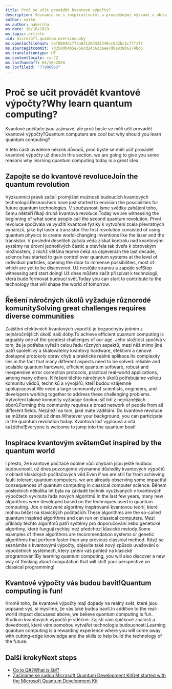 ```yaml
---
title: Proč se učit provádět kvantové výpočty?
description: Seznamte se s inspirativními a prospěšnými výzvami v oblasti kvantových výpočtů.
author: natke
ms.author: nakersha
ms.date: 10/16/2019
ms.topic: article
uid: microsoft.quantum.overview.why
ms.openlocfilehash: abf8804dc772a82126d432348cc6d2bc1c77f1f7
ms.sourcegitcommit: 7d350db4b5e766cd243633aee7d0a839b6274bd6
ms.translationtype: HT
ms.contentlocale: cs-CZ
ms.lasthandoff: 04/16/2020
ms.locfileid: "77906963"
---
```

# <a name="why-learn-quantum-computing"></a><span data-ttu-id="26752-103">Proč se učit provádět kvantové výpočty?</span><span class="sxs-lookup"><span data-stu-id="26752-103">Why learn quantum computing?</span></span>

<span data-ttu-id="26752-104">Kvantové počítače jsou zajímavé, ale proč byste se měli učit provádět kvantové výpočty?</span><span class="sxs-lookup"><span data-stu-id="26752-104">Quantum computers are cool but why should you learn quantum computing?</span></span>

<span data-ttu-id="26752-105">V této části uvedeme několik důvodů, proč byste se měli učit provádět kvantové výpočty už dnes.</span><span class="sxs-lookup"><span data-stu-id="26752-105">In this section, we are going to give you some reasons why learning quantum computing today is a great idea.</span></span>

## <a name="join-the-quantum-revolution"></a><span data-ttu-id="26752-106">Zapojte se do kvantové revoluce</span><span class="sxs-lookup"><span data-stu-id="26752-106">Join the quantum revolution</span></span>

<span data-ttu-id="26752-107">Výzkumníci právě začali promýšlet možnosti budoucích kvantových technologií.</span><span class="sxs-lookup"><span data-stu-id="26752-107">Researchers have just started to envision the possibilities for future quantum technologies.</span></span> <span data-ttu-id="26752-108">V současnosti jsme svědky zahájení toho, čemu někteří říkají druhá kvantová revoluce.</span><span class="sxs-lookup"><span data-stu-id="26752-108">Today we are witnessing the beginning of what some people call the second quantum revolution.</span></span> <span data-ttu-id="26752-109">První revoluce spočívala ve využití kvantové fyziky k vytvoření zcela převratných vynálezů, jako byl laser a tranzistor.</span><span class="sxs-lookup"><span data-stu-id="26752-109">The first revolution consisted of using quantum physics to create world-changing inventions like the laser and the transistor.</span></span> <span data-ttu-id="26752-110">V poslední desetiletí začala věda získat kontrolu nad kvantovými systémy na úrovni jednotlivých částic a otevřela tak dveře k obrovským možnostem, z nichž většina teprve čeká na objevení.</span><span class="sxs-lookup"><span data-stu-id="26752-110">In the last decade, science has started to gain control over quantum systems at the level of individual particles, opening the door to immense possibilities, most of which are yet to be discovered.</span></span> <span data-ttu-id="26752-111">Už nestůjte stranou a zapojte se!</span><span class="sxs-lookup"><span data-stu-id="26752-111">Stop witnessing and start doing!</span></span> <span data-ttu-id="26752-112">Už dnes můžete začít přispívat k technologii, která bude formovat budoucí svět.</span><span class="sxs-lookup"><span data-stu-id="26752-112">Today you can start to contribute to the technology that will shape the world of tomorrow.</span></span>

## <a name="solving-great-challenges-requires-diverse-communities"></a><span data-ttu-id="26752-113">Řešení náročných úkolů vyžaduje různorodé komunity</span><span class="sxs-lookup"><span data-stu-id="26752-113">Solving great challenges requires diverse communities</span></span>

<span data-ttu-id="26752-114">Zajištění efektivních kvantových výpočtů je bezpochyby jedním z nejnáročnějších úkolů naší doby.</span><span class="sxs-lookup"><span data-stu-id="26752-114">To achieve efficient quantum computing is arguably one of the greatest challenges of our age.</span></span> <span data-ttu-id="26752-115">Jeho složitost spočívá v tom, že je potřeba vyřešit celou řadu různých aspektů, mezi něž mimo jiné patří spolehlivý a škálovatelný kvantový hardware, efektivní a cenově dostupné protokoly oprav chyb a praktické reálné aplikace.</span><span class="sxs-lookup"><span data-stu-id="26752-115">Its complexity lies in the fact that many different aspects need to be solved: reliable and scalable quantum hardware, efficient quantum software, robust and inexpensive error correction protocols, practical real-world applications, among many others.</span></span> <span data-ttu-id="26752-116">K řešení těchto náročných úkolů potřebujeme velkou komunitu vědců, techniků a vývojářů, kteří budou vzájemně spolupracovat.</span><span class="sxs-lookup"><span data-stu-id="26752-116">We need a large community of scientists, engineers, and developers working together to address these challenging problems.</span></span> <span data-ttu-id="26752-117">Vytvoření takové komunity vyžaduje širokou síť lidí z nejrůznějších oborů.</span><span class="sxs-lookup"><span data-stu-id="26752-117">Forming this community requires a broad network of people from all different fields.</span></span> <span data-ttu-id="26752-118">Nezáleží na tom, jaké máte vzdělání. Do kvantové revoluce se můžete zapojit už dnes.</span><span class="sxs-lookup"><span data-stu-id="26752-118">Whatever your background, you can participate in the quantum revolution today.</span></span> <span data-ttu-id="26752-119">Kvantová loď vyplouvá a vítá každého!</span><span class="sxs-lookup"><span data-stu-id="26752-119">Everyone is welcome to jump into the quantum boat!</span></span>

## <a name="get-inspired-by-the-quantum-world"></a><span data-ttu-id="26752-120">Inspirace kvantovým světem</span><span class="sxs-lookup"><span data-stu-id="26752-120">Get inspired by the quantum world</span></span>

<span data-ttu-id="26752-121">I přesto, že kvantové počítače odolné vůči chybám jsou ještě hudbou budoucnosti, už dnes pozorujeme významné důsledky kvantových výpočtů v oblasti klasických počítačových věd.</span><span class="sxs-lookup"><span data-stu-id="26752-121">Even if we are still far from achieving fault-tolerant quantum computers, we are already observing some impactful consequences of quantum computing in classical computer science.</span></span> <span data-ttu-id="26752-122">Během posledních několika let byla na základě technik využívaných v kvantových výpočtech vyvinuta řada nových algoritmů.</span><span class="sxs-lookup"><span data-stu-id="26752-122">In the last few years, many new algorithms were developed based on the techniques used in quantum computing.</span></span> <span data-ttu-id="26752-123">Jde o takzvané algoritmy inspirované kvantovou teorií, které mohou běžet na klasických počítačích.</span><span class="sxs-lookup"><span data-stu-id="26752-123">These algorithms are the so-called quantum inspired algorithms and can run on classical computers.</span></span> <span data-ttu-id="26752-124">Mezi příklady těchto algoritmů patří systémy pro doporučování nebo genetické algoritmy, které fungují rychleji než předchozí klasické metody.</span><span class="sxs-lookup"><span data-stu-id="26752-124">Some examples of these algorithms are recommendation systems or genetic algorithms that perform faster than any previous classical method.</span></span> <span data-ttu-id="26752-125">Když se seznámíte s kvantovými výpočty, objevíte také nový způsob uvažování o výpočetních systémech, který změní váš pohled na klasické programování!</span><span class="sxs-lookup"><span data-stu-id="26752-125">By learning quantum computing, you will also discover a new way of thinking about computation that will shift your perspective on classical programming!</span></span>

## <a name="quantum-computing-is-fun"></a><span data-ttu-id="26752-126">Kvantové výpočty vás budou bavit!</span><span class="sxs-lookup"><span data-stu-id="26752-126">Quantum computing is fun!</span></span>

<span data-ttu-id="26752-127">Kromě toho, že kvantové výpočty mají dopady na reálný svět, které jsou popsané výš, si myslíme, že vás také budou bavit.</span><span class="sxs-lookup"><span data-stu-id="26752-127">In addition to the real-world impact discussed above, we believe quantum computing is fun.</span></span> <span data-ttu-id="26752-128">Studium kvantových výpočtů je vděčné. Zajistí vám špičkové znalosti a dovednosti, které vám pomohou vytvářet technologie budoucnosti.</span><span class="sxs-lookup"><span data-stu-id="26752-128">Learning quantum computing is a rewarding experience where you will come away with cutting-edge knowledge and the skills to help build the technology of the future.</span></span>

## <a name="next-steps"></a><span data-ttu-id="26752-129">Další kroky</span><span class="sxs-lookup"><span data-stu-id="26752-129">Next steps</span></span>

* [<span data-ttu-id="26752-130">Co je Q#?</span><span class="sxs-lookup"><span data-stu-id="26752-130">What is Q#?</span></span>](xref:microsoft.quantum.overview.qsharp)
* [<span data-ttu-id="26752-131">Začínáme se sadou Microsoft Quantum Development Kit</span><span class="sxs-lookup"><span data-stu-id="26752-131">Get started with the Microsoft Quantum Development Kit</span></span>](xref:microsoft.quantum.welcome)
